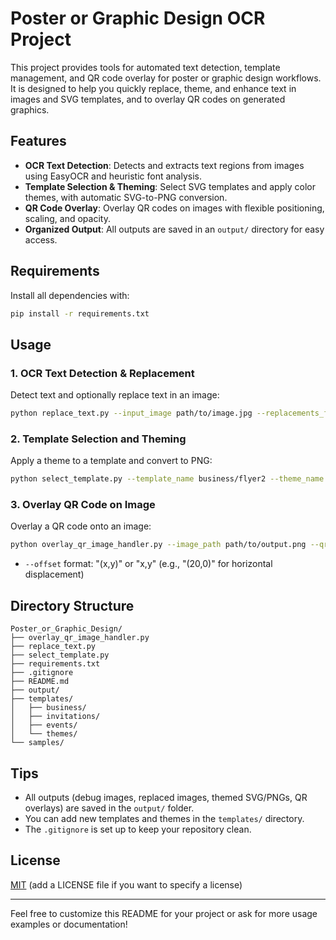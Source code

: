 # Poster or Graphic Design OCR Project

This project provides tools for automated text detection, template management, and QR code overlay for poster or graphic design workflows. It is designed to help you quickly replace, theme, and enhance text in images and SVG templates, and to overlay QR codes on generated graphics.

## Features
- **OCR Text Detection**: Detects and extracts text regions from images using EasyOCR and heuristic font analysis.
- **Template Selection & Theming**: Select SVG templates and apply color themes, with automatic SVG-to-PNG conversion.
- **QR Code Overlay**: Overlay QR codes on images with flexible positioning, scaling, and opacity.
- **Organized Output**: All outputs are saved in an `output/` directory for easy access.

## Requirements
Install all dependencies with:
```bash
pip install -r requirements.txt
```

## Usage

### 1. OCR Text Detection & Replacement
Detect text and optionally replace text in an image:
```bash
python replace_text.py --input_image path/to/image.jpg --replacements_file my_replacements.json
```

### 2. Template Selection and Theming
Apply a theme to a template and convert to PNG:
```bash
python select_template.py --template_name business/flyer2 --theme_name blue --convert_to_png True
```

### 3. Overlay QR Code on Image
Overlay a QR code onto an image:
```bash
python overlay_qr_image_handler.py --image_path path/to/output.png --qr_image_path path/to/qr.png --position top_right --qr_scale 0.5 --opacity 0.9 --offset "(10,10)"
```
- `--offset` format: "(x,y)" or "x,y" (e.g., "(20,0)" for horizontal displacement)

## Directory Structure
```
Poster_or_Graphic_Design/
├── overlay_qr_image_handler.py
├── replace_text.py
├── select_template.py
├── requirements.txt
├── .gitignore
├── README.md
├── output/
├── templates/
│   ├── business/
│   ├── invitations/
│   ├── events/
│   └── themes/
└── samples/
```

## Tips
- All outputs (debug images, replaced images, themed SVG/PNGs, QR overlays) are saved in the `output/` folder.
- You can add new templates and themes in the `templates/` directory.
- The `.gitignore` is set up to keep your repository clean.

## License
[MIT](LICENSE) (add a LICENSE file if you want to specify a license)

---
Feel free to customize this README for your project or ask for more usage examples or documentation!

